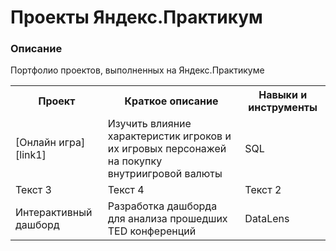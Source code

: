 # Проекты Яндекс.Практикум
### Описание  
Портфолио проектов, выполненных на Яндекс.Практикуме
<table>
  <tr>
    <th><center>Проект</center></th>
    <th><center>Краткое описание</center></th>
    <th><center>Навыки и инструменты</center></th>
  </tr>
  <tr>
    <td>[Онлайн игра][link1]</td>
    <td>Изучить влияние характеристик игроков и их игровых персонажей на покупку внутриигровой валюты</td>
    <td>SQL</td>
  </tr>
  <tr>
    <td>Текст 3</td>
    <td>Текст 4</td>
    <td>Текст 2</td>
  </tr>
  <tr>
    <td>Интерактивный дашборд</td>
    <td>Разработка дашборда для анализа прошедших TED конференций</td>
    <td>DataLens</td>
  </tr>
</table>

[link1]: https://github.com/mar-mari/yandex_practicum_projects/tree/main/online_game
